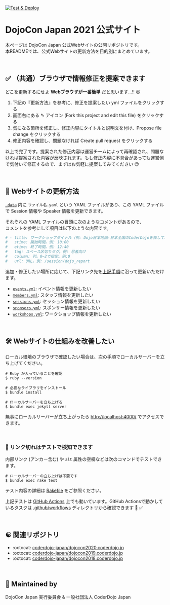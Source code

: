 [![Test & Deploy](https://github.com/coderdojo-japan/dojocon2021.coderdojo.jp/workflows/Test%20&%20Deploy/badge.svg)](https://github.com/coderdojo-japan/dojocon2021.coderdojo.jp/actions?query=workflow%3A%22Test+%26+Deploy%22)

# DojoCon Japan 2021 公式サイト

本ページは DojoCon Japan 公式Webサイトの公開リポジトリです。   
本READMEでは、公式Webサイトの更新方法を目的別にまとめています。

<br>


## :white_check_mark: （共通）ブラウザで情報修正を提案できます

どこを更新するにせよ **Webブラウザが一番簡単** だと思います...!! 😆

1. 下記の『更新方法』を参考に、修正を提案したい yml ファイルをクリックする
2. 画面右にある ✎ アイコン (Fork this project and edit this file) をクリックする
3. 気になる箇所を修正し、修正内容にタイトルと説明文を付け、Propose file change をクリックする
4. 修正内容を確認し、問題なければ Create pull request をクリックする

以上で完了です。提案された修正内容は運営チームによって再確認され、問題なければ提案された内容が反映されます。もし修正内容に不具合があっても運営側で気付いて修正するので、まずはお気軽に提案してみてください :wink:

<br>


## :memo: Webサイトの更新方法

[`_data`](https://github.com/coderdojo-japan/dojocon2021.coderdojo.jp/tree/main/_data) 内に `ファイル名.yaml` という YAML ファイルがあり、この YAML ファイルで Session 情報や Speaker 情報を更新できます。

それぞれの YAML ファイルの冒頭に次のようなコメントがあるので、   
コメントを参考にして項目は以下のような内容です。

```yml
# - title: ワークショップタイトル（例: Dojo日本地図-日本全国のCoderDojoを探してみよう- ）
#   stime: 開始時間。例: 10:00
#   etime: 終了時間。例: 12:40
#   tag: スペース区切りタグ。例: 忍者向け
#   column: 列。0~2で指定。例:0
#   url: URL。例: /session/dojo_report
```

追加・修正したい場所に応じて、下記リンク先を[上記手順](#white_check_mark-共通ブラウザで情報修正を提案できます)に沿って更新いただけます。

- [`events.yml`](https://github.com/coderdojo-japan/dojocon2021.coderdojo.jp/blob/main/_data/events.yml): イベント情報を更新したい
- [`members.yml`](https://github.com/coderdojo-japan/dojocon2021.coderdojo.jp/blob/main/_data/members.yml): スタッフ情報を更新したい
- [`sessions.yml`](https://github.com/coderdojo-japan/dojocon2021.coderdojo.jp/blob/main/_data/sessions.yml): セッション情報を更新したい
- [`sponsors.yml`](https://github.com/coderdojo-japan/dojocon2021.coderdojo.jp/blob/main/_data/sponsors.yml): スポンサー情報を更新したい
- [`workshops.yml`](https://github.com/coderdojo-japan/dojocon2021.coderdojo.jp/blob/main/_data/workshops.yml): ワークショップ情報を更新したい

<br>


## :hammer_and_wrench: Webサイトの仕組みを改善したい

ローカル環境のブラウザで確認したい場合は、次の手順でローカルサーバーを立ち上げてください。

```shell
# Ruby が入っていることを確認
$ ruby --version

# 必要なライブラリをインストール
$ bundle install

# ローカルサーバーを立ち上げる
$ bundle exec jekyll server
```

無事にローカルサーバーが立ち上がったら [http://localhost:4000/](http://localhost:4000/) でアクセスできます。

<br>


### :robot: リンク切れはテストで検知できます

内部リンク (アンカー含む) や `alt` 属性の空欄などは次のコマンドでテストできます。

```shell
# ローカルサーバーの立ち上げは不要です
$ bundle exec rake test
```

テスト内容の詳細は [Rakefile](https://github.com/coderdojo-japan/dojocon2021.coderdojo.jp/blob/main/Rakefile) をご参照ください。

上記テストは [GitHub Actions](https://github.com/coderdojo-japan/dojocon2021.coderdojo.jp/actions) 上でも動いています。GitHub Actionsで動かしているタスクは [.github/workflows](https://github.com/coderdojo-japan/dojocon2021.coderdojo.jp/tree/main/.github/workflows) ディレクトリから確認できます :eyes: :white_check_mark: 

<br>


## :yin_yang: 関連リポジトリ

- :octocat: [coderdojo-japan/dojocon2020.coderdojo.jp](https://github.com/coderdojo-japan/dojocon2020.coderdojo.jp)
- :octocat: [coderdojo-japan/dojocon2019.coderdojo.jp](https://github.com/coderdojo-japan/dojocon2019.coderdojo.jp)
- :octocat: [coderdojo-japan/dojocon2018.coderdojo.jp](https://github.com/coderdojo-japan/dojocon2018.coderdojo.jp)

<br>


## :busts_in_silhouette: Maintained by

DojoCon Japan 実行委員会 & 一般社団法人 CoderDojo Japan
